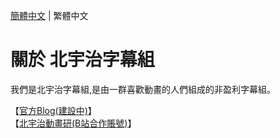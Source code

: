 [簡體中文](README.md) | 繁體中文
# 關於 北宇治字幕組
我們是北宇治字幕組,是由一群喜歡動畫的人們組成的非盈利字幕組。   

【[官方Blog(建設中)](https://blog.kitauji.jp/)】   
【[北宇治動畫研(B站合作賬號)](https://space.bilibili.com/3493115428079755)】   
